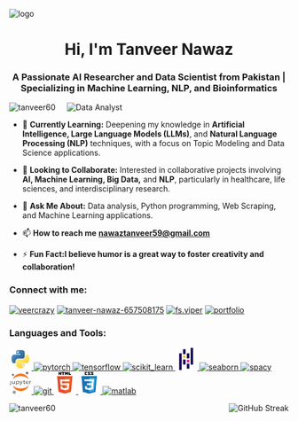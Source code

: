 ![logo](https://github.com/Tanveer60/Tanveer60/blob/main/Banner.png)
<h1 align="center">Hi, I'm Tanveer Nawaz</h1>
<h3 align="center">A Passionate AI Researcher and Data Scientist from Pakistan | Specializing in Machine Learning, NLP, and Bioinformatics</h3>

<img align="right" alt="Data Analyst" width="400" src="https://assets-global.website-files.com/5c19020c997c25514d17d86f/614b7e249dbe1c69fad3a0f5_Analytics.gif">

<p align="left"> <img src="https://komarev.com/ghpvc/?username=tanveer60&label=Profile%20views&color=0e75b6&style=flat" alt="tanveer60" /> </p>

- 🌱 **Currently Learning:** Deepening my knowledge in **Artificial Intelligence, Large Language Models (LLMs)**, and **Natural Language Processing (NLP)** techniques, with a focus on Topic Modeling and Data Science applications.

- 👯 **Looking to Collaborate:** Interested in collaborative projects involving **AI, Machine Learning, Big Data,** and **NLP**, particularly in healthcare, life sciences, and interdisciplinary research.

- 💬 **Ask Me About:** Data analysis, Python programming, Web Scraping, and Machine Learning applications.
  
- 📫 **How to reach me** **nawaztanveer59@gmail.com**

- ⚡ **Fun Fact:I believe humor is a great way to foster creativity and collaboration!**

<h3 align="left">Connect with me:</h3>
<p align="left">
<a href="https://twitter.com/veercrazy" target="blank"><img align="center" src="https://raw.githubusercontent.com/rahuldkjain/github-profile-readme-generator/master/src/images/icons/Social/twitter.svg" alt="veercrazy" height="30" width="40" /></a>
<a href="https://linkedin.com/in/tanveer-nawaz-657508175" target="blank"><img align="center" src="https://raw.githubusercontent.com/rahuldkjain/github-profile-readme-generator/master/src/images/icons/Social/linked-in-alt.svg" alt="tanveer-nawaz-657508175" height="30" width="40" /></a>
<a href="https://instagram.com/fs.viper" target="blank"><img align="center" src="https://raw.githubusercontent.com/rahuldkjain/github-profile-readme-generator/master/src/images/icons/Social/instagram.svg" alt="fs.viper" height="30" width="40" /></a>
<a href="https://nawaztanveer5.wordpress.com/" target="blank"><img align="center" src="https://raw.githubusercontent.com/rahuldkjain/github-profile-readme-generator/master/src/images/icons/Social/rss.svg" alt="portfolio" height="30" width="40" /></a>
</p>

<h3 align="left">Languages and Tools:</h3>
<p align="left"> 
<a href="https://www.python.org" target="_blank" rel="noreferrer"> <img src="https://raw.githubusercontent.com/devicons/devicon/master/icons/python/python-original.svg" alt="python" width="40" height="40"/> </a>
<a href="https://pytorch.org/" target="_blank" rel="noreferrer"> <img src="https://www.vectorlogo.zone/logos/pytorch/pytorch-icon.svg" alt="pytorch" width="40" height="40"/> </a>
<a href="https://www.tensorflow.org" target="_blank" rel="noreferrer"> <img src="https://www.vectorlogo.zone/logos/tensorflow/tensorflow-icon.svg" alt="tensorflow" width="40" height="40"/> </a>
<a href="https://scikit-learn.org/" target="_blank" rel="noreferrer"> <img src="https://upload.wikimedia.org/wikipedia/commons/0/05/Scikit_learn_logo_small.svg" alt="scikit_learn" width="40" height="40"/> </a>
<a href="https://pandas.pydata.org/" target="_blank" rel="noreferrer"> <img src="https://raw.githubusercontent.com/devicons/devicon/2ae2a900d2f041da66e950e4d48052658d850630/icons/pandas/pandas-original.svg" alt="pandas" width="40" height="40"/> </a>
<a href="https://seaborn.pydata.org/" target="_blank" rel="noreferrer"> <img src="https://seaborn.pydata.org/_images/logo-mark-lightbg.svg" alt="seaborn" width="40" height="40"/> </a>
<a href="https://spacy.io/" target="_blank" rel="noreferrer"> <img src="https://upload.wikimedia.org/wikipedia/commons/8/88/SpaCy_logo.svg" alt="spacy" width="40" height="40"/> </a>
<a href="https://jupyter.org/" target="_blank" rel="noreferrer"> <img src="https://raw.githubusercontent.com/devicons/devicon/master/icons/jupyter/jupyter-original-wordmark.svg" alt="jupyter" width="40" height="40"/> </a>
<a href="https://git-scm.com/" target="_blank" rel="noreferrer"> <img src="https://www.vectorlogo.zone/logos/git-scm/git-scm-icon.svg" alt="git" width="40" height="40"/> </a>
<a href="https://www.w3.org/html/" target="_blank" rel="noreferrer"> <img src="https://raw.githubusercontent.com/devicons/devicon/master/icons/html5/html5-original-wordmark.svg" alt="html5" width="40" height="40"/> </a>
<a href="https://www.w3schools.com/css/" target="_blank" rel="noreferrer"> <img src="https://raw.githubusercontent.com/devicons/devicon/master/icons/css3/css3-original-wordmark.svg" alt="css3" width="40" height="40"/> </a>
<a href="https://www.mathworks.com/" target="_blank" rel="noreferrer"> <img src="https://upload.wikimedia.org/wikipedia/commons/2/21/Matlab_Logo.png" alt="matlab" width="40" height="40"/> </a>
</p>

<p><img align="left" src="https://github-readme-stats.vercel.app/api/top-langs?username=tanveer60&show_icons=true&locale=en&layout=compact&title_color=ffffff&text_color=ffffff&bg_color=0D1117" alt="tanveer60" /></p>

<p align="right">
  <img src="https://streak-stats.demolab.com?user=tanveer60&theme=dark" alt="GitHub Streak" />
</p>

